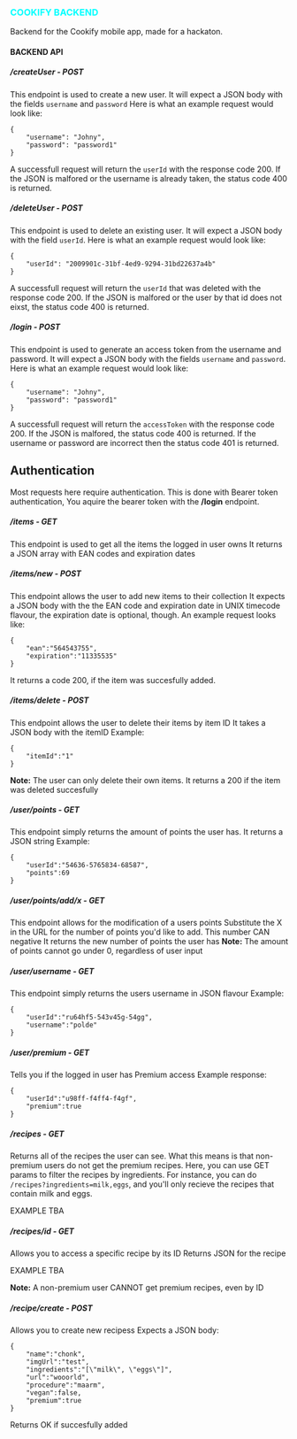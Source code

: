 ### <span style="color:#00ffff">COOKIFY BACKEND</span>

Backend for the Cookify mobile app, made for a hackaton.

#### BACKEND API
##### /createUser - POST
This endpoint is used to create a new user. It will expect a JSON body with the fields `username` and `password`
Here is what an example request would look like:
```
{
    "username": "Johny",
    "password": "password1"
}
```
A successfull request will return the `userId` with the response code 200. If the JSON is malfored or the username is already taken, the status code 400 is returned.

##### /deleteUser - POST
This endpoint is used to delete an existing user. It will expect a JSON body with the field `userId`.
Here is what an example request would look like:
```
{
    "userId": "2009901c-31bf-4ed9-9294-31bd22637a4b"
}
```
A successfull request will return the `userId` that was deleted with the response code 200. If the JSON is malfored or the user by that id does not eixst, the status code 400 is returned.

##### /login - POST
This endpoint is used to generate an access token from the username and password. It will expect a JSON body with the fields `username` and `password`.
Here is what an example request would look like:
```
{
    "username": "Johny",
    "password": "password1"
}
```
A successfull request will return the `accessToken` with the response code 200. If the JSON is malfored, the status code 400 is returned. If the username or password are incorrect then the status code 401 is returned.

## Authentication
Most requests here require authentication. This is done with Bearer token authentication, You aquire the bearer token with the **/login** endpoint.

##### /items - GET
This endpoint is used to get all the items the logged in user owns
It returns a JSON array with EAN codes and expiration dates

##### /items/new - POST
This endpoint allows the user to add new items to their collection
It expects a JSON body with the the EAN code and expiration date in UNIX timecode flavour, the expiration date is optional, though.
An example request looks like:
```
{
    "ean":"564543755",
    "expiration":"11335535"
}
```
It returns a code 200, if the item was succesfully added.

##### /items/delete - POST
This endpoint allows the user to delete their items by item ID
It takes a JSON body with the itemID
Example:
```
{
    "itemId":"1"
}
```
**Note:** The user can only delete their own items.
It returns a 200 if the item was deleted succesfully

##### /user/points - GET
This endpoint simply returns the amount of points the user has.
It returns a JSON string
Example:
```
{
    "userId":"54636-5765834-68587",
    "points":69
}
```

##### /user/points/add/x - GET
This endpoint allows for the modification of a users points
Substitute the X in the URL for the number of points you'd like to add.
This number CAN negative
It returns the new number of points the user has
**Note:** The amount of points cannot go under 0, regardless of user input

##### /user/username - GET
This endpoint simply returns the users username in JSON flavour
Example:
```
{
    "userId":"ru64hf5-543v45g-54gg",
    "username":"polde"
}
```
##### /user/premium - GET
Tells you if the logged in user has Premium access
Example response:
```
{
    "userId":"u98ff-f4ff4-f4gf",
    "premium":true
}
```
##### /recipes - GET
Returns all of the recipes the user can see. What this means is that non-premium users do not get the premium recipes.
Here, you can use GET params to filter the recipes by ingredients.
For instance, you can do `/recipes?ingredients=milk,eggs`, and you'll only recieve the recipes that contain milk and eggs.

EXAMPLE TBA

##### /recipes/id - GET
Allows you to access a specific recipe by its ID
Returns JSON for the recipe

EXAMPLE TBA

**Note:** A non-premium user CANNOT get premium recipes, even by ID

##### /recipe/create - POST
Allows you to create new recipess
Expects a JSON body:
```
{
    "name":"chonk",
    "imgUrl":"test",
    "ingredients":"[\"milk\", \"eggs\"]",
    "url":"wooorld",
    "procedure":"maarm",
    "vegan":false,
    "premium":true
}
```
Returns OK if succesfully added
